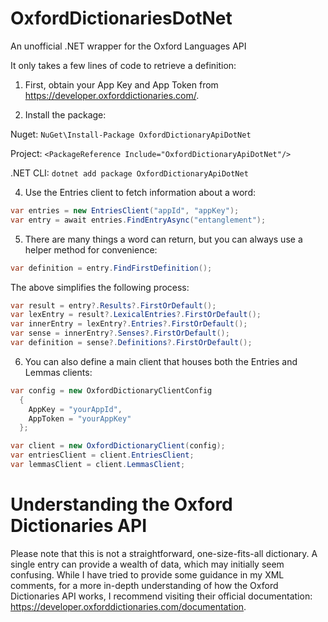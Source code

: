# OxfordDictionariesDotNet
An unofficial .NET wrapper for the Oxford Languages API

It only takes a few lines of code to retrieve a definition:

1) First, obtain your App Key and App Token from https://developer.oxforddictionaries.com/.
   
2) Install the package:
   
Nuget: ```NuGet\Install-Package OxfordDictionaryApiDotNet```

Project: ```<PackageReference Include="OxfordDictionaryApiDotNet"/>```

.NET CLI: ```dotnet add package OxfordDictionaryApiDotNet```

4) Use the Entries client to fetch information about a word:

```csharp
var entries = new EntriesClient("appId", "appKey");
var entry = await entries.FindEntryAsync("entanglement");
```

5) There are many things a word can return, but you can always use a helper method for convenience:

```csharp
var definition = entry.FindFirstDefinition();
```
The above simplifies the following process:

```csharp
var result = entry?.Results?.FirstOrDefault();
var lexEntry = result?.LexicalEntries?.FirstOrDefault();
var innerEntry = lexEntry?.Entries?.FirstOrDefault();
var sense = innerEntry?.Senses?.FirstOrDefault();
var definition = sense?.Definitions?.FirstOrDefault();
```

6) You can also define a main client that houses both the Entries and Lemmas clients:

```csharp
var config = new OxfordDictionaryClientConfig
  {
    AppKey = "yourAppId",
    AppToken = "yourAppKey"
  };

var client = new OxfordDictionaryClient(config);
var entriesClient = client.EntriesClient;
var lemmasClient = client.LemmasClient;
```

# Understanding the Oxford Dictionaries API
Please note that this is not a straightforward, one-size-fits-all dictionary. A single entry can provide a wealth of data, which may initially seem confusing.
While I have tried to provide some guidance in my XML comments, for a more in-depth understanding of how the Oxford Dictionaries API works,
I recommend visiting their official documentation: https://developer.oxforddictionaries.com/documentation.
